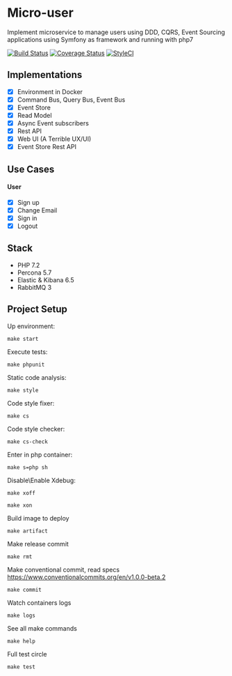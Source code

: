 # Micro-user

Implement microservice to manage users using DDD, CQRS, Event Sourcing applications using Symfony as framework and running with php7

[![Build Status](https://travis-ci.org/temafey/micro-user.svg?branch=master)](https://travis-ci.org/temafey/micro-user)
[![Coverage Status](https://coveralls.io/repos/github/temafey/micro-user/badge.svg?branch=master)](https://coveralls.io/github/temafey/micro-user?branch=coverage)
[![StyleCI](https://github.styleci.io/repos/116064483/shield?branch=master)](https://github.styleci.io/repos/116064483)

## Implementations

- [x] Environment in Docker
- [x] Command Bus, Query Bus, Event Bus
- [x] Event Store
- [x] Read Model
- [x] Async Event subscribers
- [x] Rest API
- [x] Web UI (A Terrible UX/UI)
- [x] Event Store Rest API

## Use Cases

#### User
- [x] Sign up
- [x] Change Email
- [x] Sign in
- [x] Logout

## Stack

- PHP 7.2
- Percona 5.7
- Elastic & Kibana 6.5
- RabbitMQ 3

## Project Setup

Up environment:

`make start`

Execute tests:

`make phpunit`

Static code analysis:

`make style`

Code style fixer:

`make cs`

Code style checker:

`make cs-check`

Enter in php container:

`make s=php sh`

Disable\Enable Xdebug:

`make xoff`

`make xon`

Build image to deploy

`make artifact`

Make release commit

`make rmt`

Make conventional commit,
read specs https://www.conventionalcommits.org/en/v1.0.0-beta.2

`make commit`

Watch containers logs

`make logs`

See all make commands

`make help`

Full test circle

`make test`
